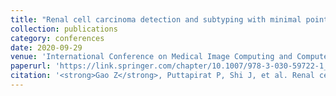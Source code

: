 ```yaml
---
title: "Renal cell carcinoma detection and subtyping with minimal point-based annotation in whole-slide images"
collection: publications
category: conferences
date: 2020-09-29
venue: 'International Conference on Medical Image Computing and Computer-Assisted Intervention'
paperurl: 'https://link.springer.com/chapter/10.1007/978-3-030-59722-1_42'
citation: '<strong>Gao Z</strong>, Puttapirat P, Shi J, et al. Renal cell carcinoma detection and subtyping with minimal point-based annotation in whole-slide images[C]//International Conference on Medical Image Computing and Computer-Assisted Intervention. Cham: Springer International Publishing, 2020: 439-448.'
---
```

